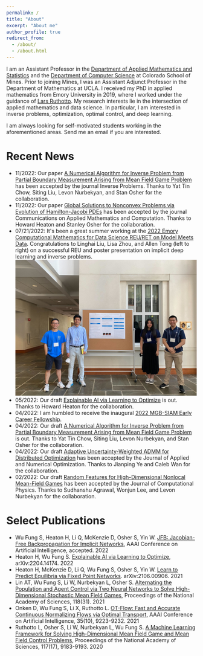 ```yaml
---
permalink: /
title: "About"
excerpt: "About me"
author_profile: true
redirect_from:
  - /about/
  - /about.html
---
```


I am an Assistant Professor in the [Department of Applied Mathematics and Statistics](https://ams.mines.edu/) and the [Department of Computer Science](https://cs.mines.edu/) at Colorado School of Mines. Prior to joining Mines, I was an Assistant Adjunct Professor in the Department of Mathematics at UCLA. I received my PhD  in applied mathematics from Emory University in 2019, where I worked under the guidance of [Lars Ruthotto](http://math.emory.edu/~lruthot/). My research interests lie in the intersection of applied mathematics and data science. In particular, I am interested in inverse problems, optimization, optimal control, and deep learning.

I am always looking for self-motivated students working in the aforementioned areas. Send me an email if you are interested.

<!-- Upcoming Talks
======
* 12/06/2021 [Center for Wave Phenomena Seminar, Colorado School of Mines](https://cwp.mines.edu/seminar/)
* 12/10/2021 Center for Research in Signals and Networks, Colorado School of Mines -->

Recent News
======
* 11/2022: Our paper [A Numerical Algorithm for Inverse Problem from Partial Boundary Measurement Arising from Mean Field Game Problem](https://arxiv.org/abs/2204.04851) has been accepted by the journal Inverse Problems. Thanks to Yat Tin Chow, Siting Liu, Levon Nurbekyan, and Stan Osher for the collaboration.
* 11/2022: Our paper [Global Solutions to Nonconvex Problems via Evolution of Hamilton-Jacobi PDEs](https://arxiv.org/abs/2202.11014) has been accepted by the journal Communications on Applied Mathematics and Computation. Thanks to Howard Heaton and Stanley Osher for the collaboration.
* 07/21/2022: It's been a great summer working at the [2022 Emory Computational Mathematics for Data Science REU/RET on Model Meets Data](http://www.math.emory.edu/site/cmds-reuret/summer2022/). Congratulations to Linghai Liu, Lisa Zhou, and Allen Tong (left to right) on a successful REU and poster presentation on implicit deep learning and inverse problems.
![](team_jfb_poster.jpg)
* 05/2022: Our draft [Explainable AI via Learning to Optimize](https://arxiv.org/abs/2204.14174) is out. Thanks to Howard Heaton for the collaboration.
* 04/2022: I am humbled to receive the inaugural [2022 MGB-SIAM Early Career Fellowship](https://sinews.siam.org/Details-Page/siam-announces-the-2022-class-of-mgb-siam-early-career-fellows).
* 04/2022: Our draft [A Numerical Algorithm for Inverse Problem from Partial Boundary Measurement Arising from Mean Field Game Problem](https://arxiv.org/abs/2204.04851) is out. Thanks to Yat Tin Chow, Siting Liu, Levon Nurbekyan, and Stan Osher for the collaboration.
* 04/2022: Our draft [Adaptive Uncertainty-Weighted ADMM for Distributed Optimization](https://arxiv.org/abs/2109.01089) has been accepted by the Journal of Applied and Numerical Optimization. Thanks to Jianping Ye and Caleb Wan for the collaboration.
* 02/2022: Our draft [Random Features for High-Dimensional Nonlocal Mean-Field Games](https://arxiv.org/abs/2202.12529) has been accepted by the Journal of Computational Physics. Thanks to Sudhanshu Agrawal, Wonjun Lee, and Levon Nurbekyan for the collaboration.
<!-- * 02/2022: Our draft [Global Solutions to Nonconvex Problems by Evolution of Hamilton-Jacobi PDEs](https://arxiv.org/abs/2202.11014) is out. Thanks to Howard Heaton and Stan Osher for the collaboration. -->
<!-- * 02/2022: Our draft on [A Neural Network Approach for Real-Time High-Dimensional Optimal Control](https://arxiv.org/abs/2104.03270) has been accepted by IEEE Transactions on Control Systems Technology. Thanks to Derek Onken, Levon Nurbekyan, Xingjian Li, Lars Ruthotto, and Stan Osher for the collaboration. -->
<!-- * 12/2021: Our draft [JFB: Jacobian-Free Backpropagation for Implicit Networks](https://arxiv.org/abs/2103.12803) has been accepted by the 36th AAAI Conference on Artificial Intelligence. Thanks to Howard Heaton, Qiuwei Li, Daniel McKenzie, Stan Osher, and Wotao Yin for the collaboration. -->
<!-- Here is a video preview -->
<!-- <iframe src="https://player.vimeo.com/video/669820980?h=9ca3363edb" width="550" height="360" frameborder="0" allow="autoplay; fullscreen; picture-in-picture" allowfullscreen></iframe> -->
<!-- <p><a href="https://vimeo.com/669820980">2022-AAAI-JFB-Trailer</a> from <a href="https://vimeo.com/typal">Typal LLC</a> on <a href="https://vimeo.com">Vimeo</a>.</p> -->
<!-- * 12/2021: I will be participating in the [High Dimensional Hamilton-Jacobi PDEs Reunion Program](http://www.ipam.ucla.edu/programs/long-programs/high-dimensional-hamilton-jacobi-pdes/?tab=activities) at IPAM from Jan 5 - 21. -->
<!-- * 12/2021: Our draft [Wasserstein-based Projections with Applications to Inverse Problems](https://arxiv.org/abs/2008.02200#:~:text=Under%20standard%20assumptions%2C%20we%20prove,but%20now%20with%20theoretical%20guarantees.) has been accepted by the SIAM Journal on Mathematics of Data Science. Thanks to Howard Heaton, Alex Lin, Stan Osher, and Wotao Yin for the collaboration. -->

Select Publications
======
* Wu Fung S, Heaton H, Li Q, McKenzie D, Osher S, Yin W. [JFB: Jacobian-Free Backpropagation for Implicit Networks](https://arxiv.org/abs/2103.12803), AAAI Conference on Artificial Intelligence, accepted. 2022
* Heaton H, Wu Fung S. [Explainable AI via Learning to Optimize](https://arxiv.org/abs/2204.14174), arXiv:2204.14174. 2022
* Heaton H, McKenzie D, Li Q, Wu Fung S, Osher S, Yin W. [Learn to Predict Equilibria via Fixed Point Networks](https://arxiv.org/abs/2106.00906). arXiv:2106.00906. 2021
* Lin AT, Wu Fung S, Li W, Nurbekyan L, Osher S. [Alternating the Population and Agent Control via Two Neural Networks to Solve High-Dimensional Stochastic Mean Field Games](https://www.pnas.org/content/118/31/e2024713118), Proceedings of the National Academy of Sciences, 118(31). 2021
* Onken D, Wu Fung S, Li X, Ruthotto L. [OT-Flow: Fast and Accurate Continuous Normalizing Flows via Optimal Transport](https://ojs.aaai.org/index.php/AAAI/article/view/17113), AAAI Conference on Artificial Intelligence, 35(10), 9223-9232. 2021
* Ruthotto L, Osher S, Li W, Nurbekyan L, Wu Fung S. [A Machine Learning Framework for Solving High-Dimensional Mean Field Game and Mean Field Control Problems](https://www.pnas.org/content/117/17/9183), Proceedings of the National Academy of Sciences, 117(17), 9183-9193. 2020

<!-- Team
======
* Alexander Vidal, 4th year AMS PhD student
* Michael Ivanitsky, 2nd year AMS PhD student
* Soraya Terrab, 3rd year AMS PhD student
* Manuel Alejandro Jaimes Caballero, 3rd year Geophysics PhD student -->

<!-- Upcoming Talks
======
* 12/06/2021 [Center for Wave Phenomena Seminar, Colorado School of Mines](https://cwp.mines.edu/seminar/)
* 12/10/2021 Center for Research in Signals and Networks, Colorado School of Mines -->
<!-- * 10/08/2021 [AMS Research Open House](https://ams.mines.edu/colloquia/), Colorado School of Mines -->
<!-- * 10/12/2021 [Statistics, Optimization and Machine Learning Seminar](https://sites.google.com/colorado.edu/statoptml/), University of Colorado, Boulder. -->
<!-- * 10/20/2021 [PDE and Applied Math Seminar](https://mathdept.ucr.edu/events/weekly-seminars), University of California, Riverside -->
<!-- * 10/23/2021 [AMS Fall Western Sectional Meeting](https://www.ams.org/meetings/sectional/2283_progfull.html). -->
